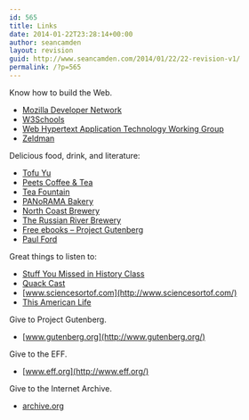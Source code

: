 ```yaml
---
id: 565
title: Links
date: 2014-01-22T23:28:14+00:00
author: seancamden
layout: revision
guid: http://www.seancamden.com/2014/01/22/22-revision-v1/
permalink: /?p=565
---
```

Know how to build the Web.

  * [Mozilla Developer Network](https://developer.mozilla.org/en-US/)
  * [W3Schools](http://www.w3schools.com/)
  * [Web Hypertext Application Technology Working Group](http://www.whatwg.org/)
  * [Zeldman](http://www.zeldman.com/)

Delicious food, drink, and literature:

  * [Tofu Yu](http://www.tofuyu.com/)
  * [Peets Coffee & Tea](http://www.peets.com/)
  * [Tea Fountain](http://www.teafountain.com/)
  * [PANoRAMA Bakery](http://www.panoramabaking.com/)
  * [North Coast Brewery](http://www.northcoastbrewing.com/)
  * [The Russian River Brewery](http://russianriverbrewing.com/)
  * [Free ebooks &#8211; Project Gutenberg](http://www.gutenberg.org/)
  * [Paul Ford](http://www.ftrain.com/)

Great things to listen to:

  * [Stuff You Missed in History Class](http://blogs.howstuffworks.com/category/stuff-you-missed-in-history-class/)
  * [Quack Cast](http://edgydoc.com/)
  * [www.sciencesortof.com](http://www.sciencesortof.com/)
  * [This American Life](http://www.thisamericanlife.org/)

Give to Project Gutenberg.

  * [www.gutenberg.org](http://www.gutenberg.org/)

Give to the EFF.

  * [www.eff.org](http://www.eff.org/)

Give to the Internet Archive.

  * [archive.org](https://archive.org/donate/index.php)